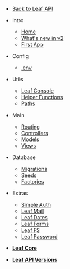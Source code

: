 * [Back to Leaf API](leaf-api/ "Leaf API")

* Intro
  * [Home](leaf-api/v/2.0/ "Leaf API")
  * [What's new in v2](leaf-api/v/2.0/new "What's new in v2")
  * [First App](leaf-api/v/2.0/intro/first-app "Your First App")

* Config
  * [.env](leaf-api/v/2.0/config/env "Environment Vars - Leaf API")

* Utils
  * [Leaf Console](leaf-api/v/2.0/utils/console "Leaf Console - Leaf API")
  * [Helper Functions](leaf-api/v/2.0/utils/functions "Helpers - Leaf API")
  * [Paths](leaf-api/v/2.0/utils/paths "Paths - Leaf API")

* Main
  * [Routing](leaf-api/v/2.0/core/routing "Routing - Leaf API")
  * [Controllers](leaf-api/v/2.0/core/controllers "Controllers - Leaf API")
  * [Models](leaf-api/v/2.0/core/models "Models - Leaf API")
  * [Views](leaf-api/v/2.0/core/views "Views - Leaf API")

* Database
  * [Migrations](leaf-api/v/2.0/database/migrations "Migrations - Leaf API")
  * [Seeds](leaf-api/v/2.0/database/seeds "Seeds - Leaf API")
  * [Factories](leaf-api/v/2.0/database/factories "Factories - Leaf API")

* Extras
  * [Simple Auth](leaf/v/2.4.3/core/auth)
  * [Leaf Mail](leaf/v/2.4.3/core/mail)
  * [Leaf Dates](leaf/v/2.4.3/core/date)
  * [Leaf Forms](leaf/v/2.4.3/core/forms)
  * [Leaf FS](leaf/v/2.4.3/core/fs "Leaf FileSystem")
  * [Leaf Password](2.1/beta-zone/password "Leaf Password Helper")

* [**Leaf Core**](/leaf/)

* [**Leaf API Versions**](leaf-api/versions)
